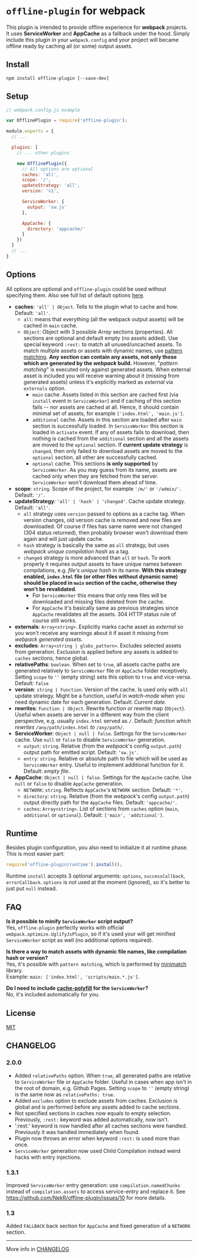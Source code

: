 # `offline-plugin` for webpack

This plugin is intended to provide offline experience for **webpack** projects. It uses **ServiceWorker** and **AppCache** as a fallback under the hood. Simply include this plugin in your ``webpack.config`` and your project will became offline ready by caching all (or some) output assets.

## Install

`npm install offline-plugin [--save-dev]`

## Setup

```js
// webpack.config.js example

var OfflinePlugin = require('offline-plugin');

module.exports = {
  // ...

  plugins: [
    // ... other plugins

    new OfflinePlugin({
      // All options are optional
      caches: 'all',
      scope: '/',
      updateStrategy: 'all',
      version: 'v1',

      ServiceWorker: {
        output: 'sw.js'
      },

      AppCache: {
        directory: 'appcache/'
      }
    })
  ]
  // ...
}

```

## Options

All options are optional and `offline-plugin` could be used without specifying them. Also see full list of default options [here](https://github.com/NekR/offline-plugin/blob/master/src/index.js#L9).

* **caches**: `'all' | Object`. Tells to the plugin what to cache and how. Default: `'all'`.
  * `all`: means that everything (all the webpack output assets) will be cached in `main` cache.
  * `Object`: Object with 3 possible _Array<string>_ sections (properties). All sections are optional and default empty (no assets added). Use special keyword `:rest:` to match all unused/uncached assets. To match multiple assets or assets with dynamic names, use [pattern matching](https://www.npmjs.com/package/minimatch). **Any section can contain any assets, not only those which are generated by the _webpack_ build.** However, "_pattern matching_" is executed only against generated assets. When external asset is included you will receive warning about it (missing from generated assets) unless it's explicitly marked as _external_ via `externals` option.
    * `main` cache. Assets listed in this section are cached first (via `install` event in `ServiceWorker`) and if caching of this section fails -- nor assets are cached at all. Hence, it should contain minimal set of assets, for example `['index.html', 'main.js']`.
    * `additional` cache. Assets in this section are loaded after `main` section is successfully loaded. In `ServiceWorker` this section is loaded in `activate` event. If any of assets fails to download, then nothing is cached from the `additional` section and all the assets are moved to the `optional` section. If **current update strategy** is `changed`, then only failed to download assets are moved to the `optional` section, all other are successfully cached.
    * `optional` cache. This sections **is only supported** by `ServiceWorker`. As you may guess from its name, assets are cached only when they are fetched from the server. `ServiceWorker` won't download them ahead of time.
* **scope**: `string`. Scope of the project, for example `'/m/'` or `'/admin/'`. Default: `'/'`.
* **updateStrategy**: `'all' | 'hash' | 'changed'`. Cache update strategy. Default: `'all'`.
  * `all` strategy uses `version` passed to options as a cache tag. When version changes, old version cache is removed and new files are downloaded. Of course if files has same name were not changed (304 status returned), then probably browser won't download them again and will just update cache.
  * `hash` strategy is basically the same as `all` strategy, but uses _webpack unique compilation hash_ as a tag.
  * `changed` strategy is more advanced than `all` or `hash`. To work properly it requires output assets to have unique names between compilations, e.g. _file's unique hash_ in its name. **With this strategy enabled, `index.html` file (or other files without dynamic name) should be placed in `main` section of the cache, otherwise they won't be revalidated**.
    * For `ServiceWorker` this means that only new files will be downloaded and missing files deleted from the cache.
    * For `AppCache` it's basically same as previous strategies since `AppCache` revalidates all the assets. 304 HTTP status rule of course still works.
* **externals**: `Array<string>`. Explicitly marks cache asset as _external_ so you won't receive any warnings about it if asset it missing from _webpack generated assets_.
* **excludes**: `Array<string | globs_pattern>`. Excludes selected assets from generation. Exclusion is applied before any assets is added to `caches` sections, hence global.
* **relativePaths**: `boolean`. When set to `true`, all assets cache paths are generated relatively to `ServiceWorker` file or `AppCache` folder receptively. Setting `scope` to `''` (empty string) sets this option to `true` and vice-versa. Default: `false`
* **version**: `string | Function`. Version of the cache. Is used only with `all` update strategy. Might be a function, useful in _watch-mode_ when you need dynamic date for each generation. Default: _Current date_.
* **rewrites**: `Function | Object`. Rewrite function or rewrite map (`Object`). Useful when assets are server in a different way from the client perspective, e.g. usually `index.html` served as `/`. Default: _function which rewrites_ `/any/path/index.html` _to_ `/any/path/`.
* **ServiceWorker**: `Object | null | false`. Settings for the `ServiceWorker` cache. Use `null` or `false` to disable `ServiceWorker` generation.
  * `output`: `string`. Relative (from the _webpack_'s config `output.path`) output path for emitted script. Default: `'sw.js'`.
  * `entry`: `string`. Relative or absolute path to file which will be used as `ServiceWorker` entry. Useful to implement additional function for it. Default: _empty file_.
* **AppCache**: `Object | null | false`. Settings for the `AppCache` cache. Use `null` or `false` to disable `AppCache` generation.
  * `NETWORK`: `string`. Reflects `AppCache`'s `NETWORK` section. Default: `'*'`.
  * `directory`: `string`. Relative (from the _webpack_'s config `output.path`) output directly path for the `AppCache` files. Default: `'appcache/'`.
  * `caches`: `Array<string>`. List of sections from `caches` option (`main`, `additional` or `optional`). Default: `['main', 'additional']`.

## Runtime

Besides plugin configuration, you also need to initialize it at runtime phase. This is most easier part:

```js
require('offline-plugin/runtime').install();
```

Runtime `install` accepts 3 optional arguments: `options`, `successCallback`, `errorCallback`. `options` is not used at the moment (ignored), so it's better to just put `null` instead.

## FAQ

**Is it possible to minify `ServiceWorker` script output?**  
Yes, `offline-plugin` perfectly works with official `webpack.optimize.UglifyJsPlugin`, so if it's used your will get minified `ServiceWorker` script as well (no additional options required).

**Is there a way to match assets with dynamic file names, like compilation hash or version?**  
Yes, it's possible with `pattern matching`, which is performed by [minimatch](https://www.npmjs.com/package/minimatch) library.  
Example: ``main: ['index.html', 'scripts/main.*.js']``.

**Do I need to include [cache-polyfill](https://github.com/coonsta/cache-polyfill) for the `ServiceWorker`?**  
No, it's included automatically for you.


## License

[MIT](LICENSE.md)


## CHANGELOG

### 2.0.0

* Added `relativePaths` option. When `true`, all generated paths are relative to `ServiceWorker` file or `AppCache` folder. Useful in cases when app isn't in the root of domain, e.g. Github Pages. Setting `scope` to `''` (empty string) is the same now as `relativePaths: true`.
* Added `excludes` option to exclude assets from caches. Exclusion is global and is performed before any assets added to cache sections.
* Not specified sections in caches now equals to empty selection. Previously, `:rest:` keyword was added automatically, now isn't.
* ':rest:' keyword is now handled after all caches sections were handled. Previously it was handled immediately when found.
* Plugin now throws an error when keyword `:rest:` is used more than once.
* `ServiceWorker` generation now used Child Compilation instead weird hacks with entry injections.

### 1.3.1

Improved `ServiceWorker` entry generation: use `compilation.namedChunks` instead of `compilation.assets` to access service-entry and replace it. See https://github.com/NekR/offline-plugin/issues/10 for more details.

### 1.3

Added `FALLBACK` back section for `AppCache` and fixed generation of a `NETWORK` section.

______________________________________________

More info in [CHANGELOG](CHANGELOG.md)